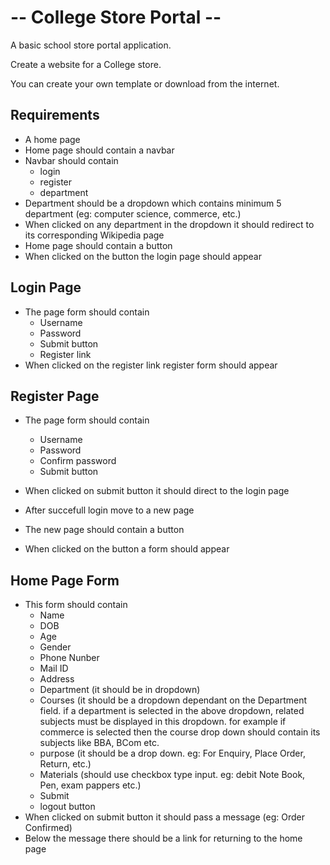 # -- College Store Portal --

A basic school store portal application.

Create a website for a College store.

You can create your own template or download from the internet.

## Requirements

- A home page
- Home page should contain a navbar
- Navbar should contain
	- login
	- register
	- department
- Department should be a dropdown which contains minimum 5 department (eg: computer science, commerce, etc.)
- When clicked on any department in the dropdown it should redirect to its corresponding Wikipedia page
- Home page should contain a button
- When clicked on the button the login page should appear

## Login Page

- The page form should contain
	- Username
	- Password
	- Submit button
	- Register link
- When clicked on the register link register form should appear

## Register Page

- The page form should contain
	- Username
	- Password
	- Confirm password
	- Submit button
- When clicked on submit button it should direct to the login page

- After succefull login move to a new page
- The new page should contain a button
- When clicked on the button a form should appear

## Home Page Form

- This form should contain
	- Name
	- DOB
	- Age
	- Gender
	- Phone Nunber
	- Mail ID
	- Address
	- Department (it should be in dropdown)
	- Courses (it should be a dropdown dependant on the Department field. if a department is selected in the above dropdown, related subjects must be displayed in this dropdown. for example if commerce is selected then the course drop down should contain its subjects like BBA, BCom etc.
	- purpose (it should be a drop down. eg: For Enquiry, Place Order, Return, etc.)
	- Materials (should use checkbox type input. eg: debit Note Book, Pen, exam pappers etc.)
	- Submit
	- logout button
- When clicked on submit button it should pass a message (eg: Order Confirmed) 
- Below the message there should be a link for returning to the home page
